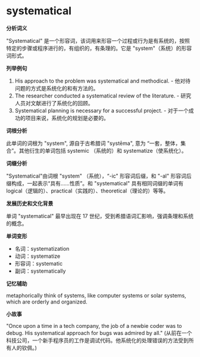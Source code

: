 # systematical

**分析词义**

  

"Systematical" 是一个形容词，该词用来形容一个过程或行为是有系统的，按照特定的步骤或程序进行的，有组织的，有条理的。它是 "system"（系统）的形容词形式。

  

**列举例句**

  

1.  His approach to the problem was systematical and methodical. - 他对待问题的方式是系统化的和有方法的。
2.  The researcher conducted a systematical review of the literature. - 研究人员对文献进行了系统化的回顾。
3.  Systematical planning is necessary for a successful project. - 对于一个成功的项目来说，系统化的规划是必要的。

  

**词根分析**

  

此单词的词根为 "system", 源自于古希腊词 "systēma", 意为 “一套，整体，集合”。其他衍生的单词包括 systemic （系统的）和 systematize（使系统化）。

  

**词缀分析**

  

"Systematical"由词根 "system" （系统），“-ic" 形容词后缀，和 "-al" 形容词后缀构成，一起表示“具有......性质”。和 "systematical" 具有相同词缀的单词有 logical（逻辑的）、practical（实践的）、theoretical（理论的）等等。

  

**发展历史和文化背景**

  

单词 "systematical" 最早出现在 17 世纪，受到希腊语词汇影响，强调条理和系统的概念。

  

**单词变形**

  

*   名词：systematization
*   动词：systematize
*   形容词：systematic
*   副词：systematically

  

**记忆辅助**

  

metaphorically think of systems, like computer systems or solar systems, which are orderly and organized.

  

**小故事**

  

"Once upon a time in a tech company, the job of a newbie coder was to debug. His systematical approach for bugs was admired by all." (从前在一个科技公司，一个新手程序员的工作是调试代码。他系统化的处理错误的方法受到所有人的钦佩。)
